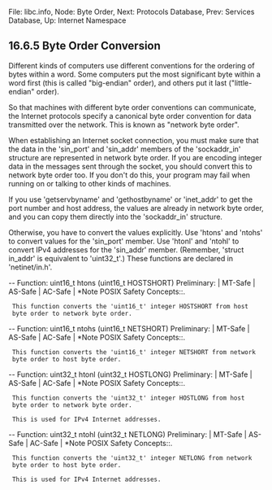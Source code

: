 File: libc.info,  Node: Byte Order,  Next: Protocols Database,  Prev: Services Database,  Up: Internet Namespace

16.6.5 Byte Order Conversion
----------------------------

Different kinds of computers use different conventions for the ordering
of bytes within a word.  Some computers put the most significant byte
within a word first (this is called "big-endian" order), and others put
it last ("little-endian" order).

   So that machines with different byte order conventions can
communicate, the Internet protocols specify a canonical byte order
convention for data transmitted over the network.  This is known as
"network byte order".

   When establishing an Internet socket connection, you must make sure
that the data in the 'sin_port' and 'sin_addr' members of the
'sockaddr_in' structure are represented in network byte order.  If you
are encoding integer data in the messages sent through the socket, you
should convert this to network byte order too.  If you don't do this,
your program may fail when running on or talking to other kinds of
machines.

   If you use 'getservbyname' and 'gethostbyname' or 'inet_addr' to get
the port number and host address, the values are already in network byte
order, and you can copy them directly into the 'sockaddr_in' structure.

   Otherwise, you have to convert the values explicitly.  Use 'htons'
and 'ntohs' to convert values for the 'sin_port' member.  Use 'htonl'
and 'ntohl' to convert IPv4 addresses for the 'sin_addr' member.
(Remember, 'struct in_addr' is equivalent to 'uint32_t'.)  These
functions are declared in 'netinet/in.h'.

 -- Function: uint16_t htons (uint16_t HOSTSHORT)
     Preliminary: | MT-Safe | AS-Safe | AC-Safe | *Note POSIX Safety
     Concepts::.

     This function converts the 'uint16_t' integer HOSTSHORT from host
     byte order to network byte order.

 -- Function: uint16_t ntohs (uint16_t NETSHORT)
     Preliminary: | MT-Safe | AS-Safe | AC-Safe | *Note POSIX Safety
     Concepts::.

     This function converts the 'uint16_t' integer NETSHORT from network
     byte order to host byte order.

 -- Function: uint32_t htonl (uint32_t HOSTLONG)
     Preliminary: | MT-Safe | AS-Safe | AC-Safe | *Note POSIX Safety
     Concepts::.

     This function converts the 'uint32_t' integer HOSTLONG from host
     byte order to network byte order.

     This is used for IPv4 Internet addresses.

 -- Function: uint32_t ntohl (uint32_t NETLONG)
     Preliminary: | MT-Safe | AS-Safe | AC-Safe | *Note POSIX Safety
     Concepts::.

     This function converts the 'uint32_t' integer NETLONG from network
     byte order to host byte order.

     This is used for IPv4 Internet addresses.

